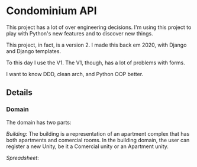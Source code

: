 # Condominium API
This project has a lot of over engineering decisions. I'm using this project to play with Python's new features and to discover new things.

This project, in fact, is a version 2. I made this back em 2020, with Django and Django templates.

To this day I use the V1. The V1, though, has a lot of problems with forms.

I want to know DDD, clean arch, and Python OOP better.


## Details

### Domain

The domain has two parts:

*Building*:
The building is a representation of an apartment complex that has both apartments and comercial rooms. In the building domain, the user can register a new Unity, be it a Comercial unity or an Apartment unity.

*Spreadsheet*:
